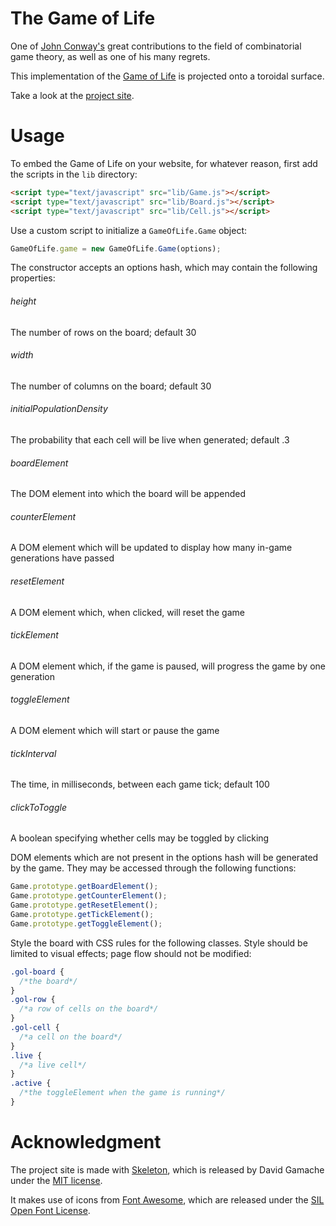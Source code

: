 # The Game of Life
One of [John Conway's][conway] great contributions to the field of combinatorial game theory, as well as one of his many regrets.

This implementation of the [Game of Life][gol] is projected onto a toroidal surface.


Take a look at the [project site][gh-pages].

[conway]: https://en.wikipedia.org/wiki/John_Horton_Conway
[gol]: https://en.wikipedia.org/wiki/Conway's_Game_of_Life
[gh-pages]: https://ItsNickBarry.github.io/game-of-life


# Usage
To embed the Game of Life on your website, for whatever reason, first add the scripts in the `lib` directory:

```html
<script type="text/javascript" src="lib/Game.js"></script>
<script type="text/javascript" src="lib/Board.js"></script>
<script type="text/javascript" src="lib/Cell.js"></script>
```

Use a custom script to initialize a `GameOfLife.Game` object:

```javascript
GameOfLife.game = new GameOfLife.Game(options);
```

The constructor accepts an options hash, which may contain the following properties:

###### height
The number of rows on the board; default 30
###### width
The number of columns on the board; default 30
###### initialPopulationDensity
The probability that each cell will be live when generated; default .3
###### boardElement
The DOM element into which the board will be appended
###### counterElement
A DOM element which will be updated to display how many in-game generations have passed
###### resetElement
A DOM element which, when clicked, will reset the game
###### tickElement
A DOM element which, if the game is paused, will progress the game by one generation
###### toggleElement
A DOM element which will start or pause the game
###### tickInterval
The time, in milliseconds, between each game tick; default 100
###### clickToToggle
A boolean specifying whether cells may be toggled by clicking

DOM elements which are not present in the options hash will be generated by the game.  They may be accessed through the following functions:

```javascript
Game.prototype.getBoardElement();
Game.prototype.getCounterElement();
Game.prototype.getResetElement();
Game.prototype.getTickElement();
Game.prototype.getToggleElement();
```

Style the board with CSS rules for the following classes.  Style should be limited to visual effects; page flow should not be modified:

```css
.gol-board {
  /*the board*/
}
.gol-row {
  /*a row of cells on the board*/
}
.gol-cell {
  /*a cell on the board*/
}
.live {
  /*a live cell*/
}
.active {
  /*the toggleElement when the game is running*/
}
```


# Acknowledgment
The project site is made with [Skeleton][skeleton], which is released by David Gamache under the [MIT license][mit].

It makes use of icons from [Font Awesome][fontawesome], which are released under the [SIL Open Font License][sil].

[skeleton]: getskeleton.com
[mit]: http://www.opensource.org/licenses/mit-license.php
[fontawesome]: http://fontawesome.io/
[sil]: http://scripts.sil.org/cms/scripts/page.php?site_id=nrsi&id=OFL
